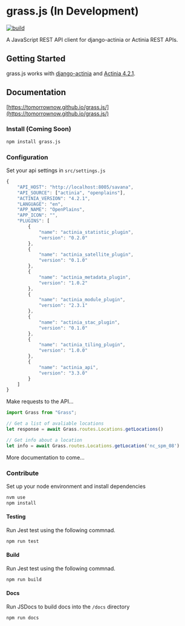 # grass.js (In Development)

[![build](https://github.com/tomorrownow/grass.js/actions/workflows/node.js.yml/badge.svg)](https://github.com/tomorrownow/grass.js/actions/workflows/node.js.yml)

A JavaScript REST API client for django-actinia or Actinia REST APIs.

## Getting Started

grass.js works with [django-actinia](https://github.com/tomorrownow/django-actinia) and [Actinia 4.2.1](https://github.com/mundialis/actinia_core).

## Documentation

[https://tomorrownow.github.io/grass.js/](https://tomorrownow.github.io/grass.js/)

### Install (Coming Soon)

```bash
npm install grass.js
```

### Configuration

Set your api settings in `src/settings.js`

```js
{
    "API_HOST": "http://localhost:8005/savana",
    "API_SOURCE": ["actinia", "openplains"],
    "ACTINIA_VERSION": "4.2.1",
    "LANGUAGE": "en",
    "APP_NAME": "OpenPlains",
    "APP_ICON": "",
    "PLUGINS": [
        {
            "name": "actinia_statistic_plugin",
            "version": "0.2.0"
        },
        {
            "name": "actinia_satellite_plugin",
            "version": "0.1.0"
        },
        {
            "name": "actinia_metadata_plugin",
            "version": "1.0.2"
        },
        {
            "name": "actinia_module_plugin",
            "version": "2.3.1"
        },
        {
            "name": "actinia_stac_plugin",
            "version": "0.1.0"
        },
        {
            "name": "actinia_tiling_plugin",
            "version": "1.0.0"
        },
        {
            "name": "actinia_api",
            "version": "3.3.0"
        }
    ]
}
```

Make requests to the API...

```js
import Grass from "Grass";

// Get a list of avaliable locations
let response = await Grass.routes.Locations.getLocations()

// Get info about a location
let info = await Grass.routes.Locations.getLocation('nc_spm_08')

```

More documentation to come...

### Contribute

Set up your node environment and install dependencies

```bash
nvm use
npm install
```

#### Testing

Run Jest test using the following commnad.

```bash
npm run test
```

#### Build

Run Jest test using the following commnad.

```bash
npm run build
```

#### Docs

Run JSDocs to build docs into the `/docs` directory

```bash
npm run docs
```
